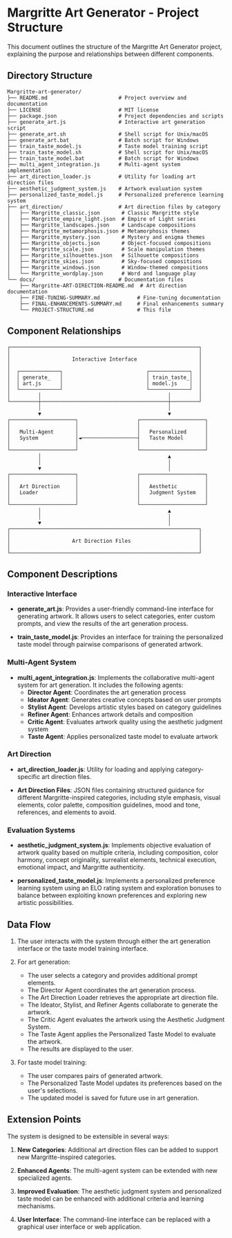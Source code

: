 # Margritte Art Generator - Project Structure

This document outlines the structure of the Margritte Art Generator project, explaining the purpose and relationships between different components.

## Directory Structure

```
Margritte-art-generator/
├── README.md                       # Project overview and documentation
├── LICENSE                         # MIT license
├── package.json                    # Project dependencies and scripts
├── generate_art.js                 # Interactive art generation script
├── generate_art.sh                 # Shell script for Unix/macOS
├── generate_art.bat                # Batch script for Windows
├── train_taste_model.js            # Taste model training script
├── train_taste_model.sh            # Shell script for Unix/macOS
├── train_taste_model.bat           # Batch script for Windows
├── multi_agent_integration.js      # Multi-agent system implementation
├── art_direction_loader.js         # Utility for loading art direction files
├── aesthetic_judgment_system.js    # Artwork evaluation system
├── personalized_taste_model.js     # Personalized preference learning system
├── art_direction/                  # Art direction files by category
│   ├── Margritte_classic.json       # Classic Margritte style
│   ├── Margritte_empire_light.json  # Empire of Light series
│   ├── Margritte_landscapes.json    # Landscape compositions
│   ├── Margritte_metamorphosis.json # Metamorphosis themes
│   ├── Margritte_mystery.json       # Mystery and enigma themes
│   ├── Margritte_objects.json       # Object-focused compositions
│   ├── Margritte_scale.json         # Scale manipulation themes
│   ├── Margritte_silhouettes.json   # Silhouette compositions
│   ├── Margritte_skies.json         # Sky-focused compositions
│   ├── Margritte_windows.json       # Window-themed compositions
│   └── Margritte_wordplay.json      # Word and language play
└── docs/                           # Documentation files
    ├── Margritte-ART-DIRECTION-README.md  # Art direction documentation
    ├── FINE-TUNING-SUMMARY.md            # Fine-tuning documentation
    ├── FINAL-ENHANCEMENTS-SUMMARY.md     # Final enhancements summary
    └── PROJECT-STRUCTURE.md              # This file
```

## Component Relationships

```
┌─────────────────────────────────────────────────────────────┐
│                                                             │
│                    Interactive Interface                    │
│                                                             │
│  ┌─────────────┐                           ┌─────────────┐  │
│  │ generate_   │                           │ train_taste_│  │
│  │ art.js      │                           │ model.js    │  │
│  └─────────────┘                           └─────────────┘  │
│         │                                         │         │
└─────────┼─────────────────────────────────────────┼─────────┘
          │                                         │
          ▼                                         ▼
┌─────────────────────┐                   ┌─────────────────────┐
│                     │                   │                     │
│   Multi-Agent       │                   │   Personalized      │
│   System            │◄──────────────────┤   Taste Model       │
│                     │                   │                     │
└─────────────────────┘                   └─────────────────────┘
          │                                         ▲
          │                                         │
          ▼                                         │
┌─────────────────────┐                   ┌─────────────────────┐
│                     │                   │                     │
│   Art Direction     │                   │   Aesthetic         │
│   Loader            │                   │   Judgment System   │
│                     │                   │                     │
└─────────────────────┘                   └─────────────────────┘
          │                                         ▲
          │                                         │
          ▼                                         │
┌─────────────────────────────────────────────────────────────┐
│                                                             │
│                    Art Direction Files                      │
│                                                             │
└─────────────────────────────────────────────────────────────┘
```

## Component Descriptions

### Interactive Interface

- **generate_art.js**: Provides a user-friendly command-line interface for generating artwork. It allows users to select categories, enter custom prompts, and view the results of the art generation process.

- **train_taste_model.js**: Provides an interface for training the personalized taste model through pairwise comparisons of generated artwork.

### Multi-Agent System

- **multi_agent_integration.js**: Implements the collaborative multi-agent system for art generation. It includes the following agents:
  - **Director Agent**: Coordinates the art generation process
  - **Ideator Agent**: Generates creative concepts based on user prompts
  - **Stylist Agent**: Develops artistic styles based on category guidelines
  - **Refiner Agent**: Enhances artwork details and composition
  - **Critic Agent**: Evaluates artwork quality using the aesthetic judgment system
  - **Taste Agent**: Applies personalized taste model to evaluate artwork

### Art Direction

- **art_direction_loader.js**: Utility for loading and applying category-specific art direction files.

- **Art Direction Files**: JSON files containing structured guidance for different Margritte-inspired categories, including style emphasis, visual elements, color palette, composition guidelines, mood and tone, references, and elements to avoid.

### Evaluation Systems

- **aesthetic_judgment_system.js**: Implements objective evaluation of artwork quality based on multiple criteria, including composition, color harmony, concept originality, surrealist elements, technical execution, emotional impact, and Margritte authenticity.

- **personalized_taste_model.js**: Implements a personalized preference learning system using an ELO rating system and exploration bonuses to balance between exploiting known preferences and exploring new artistic possibilities.

## Data Flow

1. The user interacts with the system through either the art generation interface or the taste model training interface.

2. For art generation:
   - The user selects a category and provides additional prompt elements.
   - The Director Agent coordinates the art generation process.
   - The Art Direction Loader retrieves the appropriate art direction file.
   - The Ideator, Stylist, and Refiner Agents collaborate to generate the artwork.
   - The Critic Agent evaluates the artwork using the Aesthetic Judgment System.
   - The Taste Agent applies the Personalized Taste Model to evaluate the artwork.
   - The results are displayed to the user.

3. For taste model training:
   - The user compares pairs of generated artwork.
   - The Personalized Taste Model updates its preferences based on the user's selections.
   - The updated model is saved for future use in art generation.

## Extension Points

The system is designed to be extensible in several ways:

1. **New Categories**: Additional art direction files can be added to support new Margritte-inspired categories.

2. **Enhanced Agents**: The multi-agent system can be extended with new specialized agents.

3. **Improved Evaluation**: The aesthetic judgment system and personalized taste model can be enhanced with additional criteria and learning mechanisms.

4. **User Interface**: The command-line interface can be replaced with a graphical user interface or web application. 